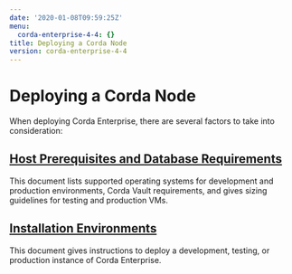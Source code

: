 ```yaml
---
date: '2020-01-08T09:59:25Z'
menu:
  corda-enterprise-4-4: {}
title: Deploying a Corda Node
version: corda-enterprise-4-4
---
```



# Deploying a Corda Node

When deploying Corda Enterprise, there are several factors to take into consideration:


## [Host Prerequisites and Database Requirements](./host-prereq.html)

This document lists supported operating systems for development and production environments, Corda Vault requirements, and gives sizing guidelines for testing and production VMs.


## [Installation Environments](./ops-environment.html)

This document gives instructions to deploy a development, testing, or production instance of Corda Enterprise.



